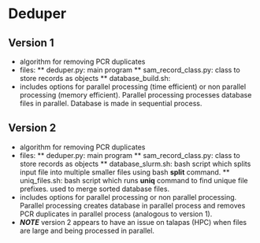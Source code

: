 # Deduper

## Version 1 

* algorithm for removing PCR duplicates
* files: 
** deduper.py: main program
** sam_record_class.py: class to store records as objects
** database_build.sh: 
* includes options for parallel processing (time efficient) or non parallel processing (memory efficient). Parallel processing processes database files in parallel. Database is made in sequential process. 


## Version 2

* algorithm for removing PCR duplicates
* files: 
** deduper.py: main program
** sam_record_class.py: class to store records as objects
** database_slurm.sh: bash script which splits input file into multiple smaller files using bash **split** command.
** uniq_files.sh: bash script which runs **uniq** command to find unique file prefixes. used to merge sorted database files. 
* includes options for parallel processing or non parallel processing. Parallel processing creates database in parallel process and removes PCR duplicates in parallel process (analogous to version 1).
* ***NOTE*** version 2 appears to have an issue on talapas (HPC) when files are large and being processed in parallel. 